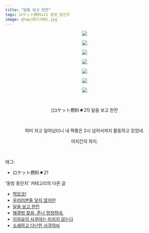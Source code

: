 ```yaml
---
title: "달을 보고 한잔"
tags: ロケット燃料★21 동방_동인지
image: ghap/857/001.jpg
---
```

<div class="article">
<p style="text-align: center; clear: none; float: none;"><img src="{{ site.nasurl }}/ghap/857/001.jpg"/></p>
<p style="text-align: center; clear: none; float: none;"><img src="{{ site.nasurl }}/ghap/857/002.jpg"/></p>
<p style="text-align: center; clear: none; float: none;"><img src="{{ site.nasurl }}/ghap/857/003.jpg"/></p>
<p style="text-align: center; clear: none; float: none;"><img src="{{ site.nasurl }}/ghap/857/004.jpg"/></p>
<p style="text-align: center; clear: none; float: none;"><img src="{{ site.nasurl }}/ghap/857/005.jpg"/></p>
<p style="text-align: center; clear: none; float: none;"><img src="{{ site.nasurl }}/ghap/857/006.jpg"/></p>
<p style="text-align: center; clear: none; float: none;"><img src="{{ site.nasurl }}/ghap/857/007.jpg"/></p>
<p style="text-align: center; clear: none; float: none;"><br/></p>
<p style="text-align: center; clear: none; float: none;">[ロケット燃料★21] 달을 보고 한잔</p>
<p style="text-align: center; clear: none; float: none;"><br/></p>
<p style="text-align: center; clear: none; float: none;">허미 자고 일어났더니 내 짝퉁은 2시 넘어서까지 활동하고 있었네.</p>
<p style="text-align: center; clear: none; float: none;">어지간히 하지.</p>
<p><br/></p>
</div><div class="tagTrail">
<p>태그: </p>
<ul>
<li>ロケット燃料★21</li>
</ul>
</div><div class="another">
<p>'동방 동인지' 카테고리의 다른 글</p>
<ul>
<li><a href="/2016-07-14-ghap_859">먹모코!</a></li>
<li><a href="/2016-07-14-ghap_858">우러러본들 닿지 않지만</a></li>
<li><a href="/2016-07-14-ghap_857">달을 보고 한잔</a></li>
<li><a href="856.html">해결법 찾음. 존나 멍청하네.</a></li>
<li><a href="/2016-07-14-ghap_852">이자요이 사쿠야는 미치지 않는다</a></li>
<li><a href="/2016-07-14-ghap_851">소쇄하고 다난한 사쿠야씨</a></li>
</ul>
</div><div class="cb_module cb_fluid">
<div class="cb_wrt cb_profile">
</div><!-- commentList close -->
</div>